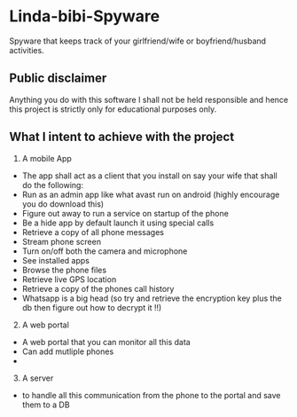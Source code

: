 # Linda-bibi-Spyware
Spyware that keeps track of your girlfriend/wife or boyfriend/husband activities.

## Public disclaimer
Anything you do with this software I shall not be held responsible and hence this project is strictly only for educational purposes only.

## What I intent to achieve with the project
1. A mobile App
- The app shall act as a client that you install on say your wife that shall do the following:
- Run as an admin app like what avast run on android (highly encourage you do download this)
- Figure out away to run a service on startup of the phone
- Be a hide app by default launch it using special calls
- Retrieve a copy of all phone messages
- Stream phone screen 
- Turn on/off both the camera and microphone
- See installed apps
- Browse the phone files
- Retrieve live GPS location
- Retrieve a copy of the phones call history
- Whatsapp is a big head (so try and retrieve the encryption key plus the db then figure out how to decrypt it !!)

2. A web portal
- A web portal that you can monitor all this data
- Can add mutliple phones
- 
3. A server 
- to handle all this communication from the phone to the portal and save them to a DB
